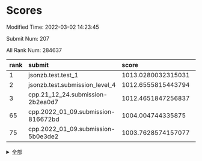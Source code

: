 # Scores

Modified Time: 2022-03-02 14:23:45

Submit Num: 207

All Rank Num: 284637

| rank |               submit               |       score        |       sigma        | pk_num |
| :--- | :--------------------------------- | :----------------- | :----------------- | :----- |
| 1    | jsonzb.test.test_1                 | 1013.0280032315031 | 0.8200258237020273 | 5495   |
| 2    | jsonzb.test.submission_level_4     | 1012.6555815443794 | 0.8240487112749425 | 5503   |
| 3    | cpp.21_12_24.submission-2b2ea0d7   | 1012.4651847256837 | 0.7902130278264682 | 5502   |
| 65   | cpp.2022_01_09.submission-816672bd | 1004.004744335875  | 0.7232274402251542 | 5498   |
| 75   | cpp.2022_01_09.submission-5b0e3de2 | 1003.7628574157077 | 0.713338754882386  | 5502   |


<details>
<summary>全部</summary>

| rank |                 submit                 |       score        |       sigma        | pk_num |
| :--- | :------------------------------------- | :----------------- | :----------------- | :----- |
| 1    | jsonzb.test.test_1                     | 1013.0280032315031 | 0.8200258237020273 | 5495   |
| 2    | jsonzb.test.submission_level_4         | 1012.6555815443794 | 0.8240487112749425 | 5503   |
| 3    | cpp.21_12_24.submission-2b2ea0d7       | 1012.4651847256837 | 0.7902130278264682 | 5502   |
| 4    | gobigger.level_3.submission_level_3_10 | 1012.4225791233051 | 0.7753533949977802 | 5500   |
| 5    | gobigger.level_3.submission_level_3_19 | 1011.5010743228687 | 0.7646092685622797 | 5503   |
| 6    | gobigger.level_3.submission_level_3_35 | 1011.2737227920742 | 0.7487989894271864 | 5503   |
| 7    | gobigger.level_3.submission_level_3_15 | 1011.2074311683659 | 0.7791295368049218 | 5499   |
| 8    | gobigger.level_3.submission_level_3_44 | 1011.1300370944192 | 0.778888034342825  | 5500   |
| 9    | gobigger.level_3.submission_level_3_34 | 1011.0312640212583 | 0.7687493987091093 | 5501   |
| 10   | gobigger.level_3.submission_level_3_8  | 1010.9514568180897 | 0.7749746656973199 | 5502   |
| 11   | gobigger.level_3.submission_level_3_28 | 1010.9421254348443 | 0.7560521326630973 | 5502   |
| 12   | gobigger.level_3.submission_level_3_33 | 1010.9052976592293 | 0.7531202390673452 | 5503   |
| 13   | gobigger.level_3.submission_level_3_42 | 1010.8629870983804 | 0.7789542878158049 | 5501   |
| 14   | gobigger.level_3.submission_level_3_13 | 1010.8431024394673 | 0.7731922981804927 | 5501   |
| 15   | gobigger.level_3.submission_level_3_38 | 1010.8409513234504 | 0.785325740656493  | 5504   |
| 16   | gobigger.level_3.submission_level_3_25 | 1010.824293827966  | 0.7780243226960426 | 5499   |
| 17   | gobigger.level_3.submission_level_3_7  | 1010.8119350564225 | 0.7775980563358906 | 5502   |
| 18   | gobigger.level_3.submission_level_3_45 | 1010.683496064847  | 0.7602072188395348 | 5504   |
| 19   | gobigger.level_3.submission_level_3_40 | 1010.6798142775428 | 0.7751044720039044 | 5502   |
| 20   | gobigger.level_3.submission_level_3_1  | 1010.4690362172834 | 0.7447848052369223 | 5500   |
| 21   | gobigger.level_3.submission_level_3_12 | 1010.465523334114  | 0.7757832751383914 | 5502   |
| 22   | gobigger.level_3.submission_level_3_31 | 1010.4397700724512 | 0.7531031597624549 | 5497   |
| 23   | gobigger.level_3.submission_level_3_20 | 1010.4317998937004 | 0.7608308057399835 | 5497   |
| 24   | gobigger.level_3.submission_level_3_24 | 1010.3715819856085 | 0.7549488696534078 | 5506   |
| 25   | gobigger.level_3.submission_level_3_16 | 1010.3326520041547 | 0.7494919881936712 | 5501   |
| 26   | gobigger.level_3.submission_level_3_2  | 1010.3067210741108 | 0.7441041133859723 | 5500   |
| 27   | gobigger.level_3.submission_level_3_9  | 1010.2328937521958 | 0.7550858537276293 | 5498   |
| 28   | gobigger.level_3.submission_level_3_48 | 1010.2298761382698 | 0.7591997654449107 | 5500   |
| 29   | gobigger.level_3.submission_level_3_5  | 1010.1777321071507 | 0.7880382148241926 | 5504   |
| 30   | gobigger.level_3.submission_level_3_29 | 1010.132470757711  | 0.7772996459878764 | 5495   |
| 31   | gobigger.level_3.submission_level_3_27 | 1010.0607476278067 | 0.7711412450144567 | 5496   |
| 32   | gobigger.level_3.submission_level_3_36 | 1010.0476799799802 | 0.7545996978410987 | 5505   |
| 33   | gobigger.level_3.submission_level_3_11 | 1010.0311395510976 | 0.7535663611865602 | 5500   |
| 34   | gobigger.level_3.submission_level_3_26 | 1009.9689245982821 | 0.7635500862882234 | 5502   |
| 35   | gobigger.level_3.submission_level_3_23 | 1009.9471186418046 | 0.7629702463434808 | 5499   |
| 36   | gobigger.level_3.submission_level_3_39 | 1009.9261106380136 | 0.774270237943555  | 5502   |
| 37   | gobigger.level_3.submission_level_3_32 | 1009.87227365874   | 0.7506027898275075 | 5503   |
| 38   | gobigger.level_3.submission_level_3_14 | 1009.825320047958  | 0.744195440156605  | 5502   |
| 39   | gobigger.level_3.submission_level_3_49 | 1009.797166496492  | 0.7440891660803227 | 5503   |
| 40   | gobigger.level_3.submission_level_3_47 | 1009.725640604121  | 0.7602719088043374 | 5498   |
| 41   | gobigger.level_3.submission_level_3_30 | 1009.3187675489781 | 0.7545918529814792 | 5501   |
| 42   | gobigger.level_3.submission_level_3_0  | 1009.1166358455355 | 0.7343378248834694 | 5490   |
| 43   | gobigger.level_3.submission_level_3_41 | 1009.0215901859594 | 0.7509362597791072 | 5502   |
| 44   | gobigger.level_3.submission_level_3_43 | 1008.9234756387618 | 0.7419850255950217 | 5504   |
| 45   | gobigger.level_3.submission_level_3_4  | 1008.8835324934959 | 0.7582516352117423 | 5498   |
| 46   | gobigger.level_3.submission_level_3_22 | 1008.6920890365994 | 0.7509216114320102 | 5502   |
| 47   | gobigger.level_3.submission_level_3_37 | 1008.6795241066626 | 0.7390649381367398 | 5498   |
| 48   | gobigger.level_3.submission_level_3_3  | 1008.6734000162863 | 0.7399859009377684 | 5503   |
| 49   | gobigger.level_3.submission_level_3_46 | 1008.5991210479814 | 0.7467661158829454 | 5504   |
| 50   | gobigger.level_3.submission_level_3_18 | 1008.5874036917501 | 0.7543426494547228 | 5496   |
| 51   | gobigger.level_3.submission_level_3_21 | 1008.5248566635507 | 0.7702986930821759 | 5502   |
| 52   | gobigger.level_3.submission_level_3_17 | 1008.3675762397833 | 0.7464024694272061 | 5503   |
| 53   | gobigger.level_3.submission_level_3_6  | 1008.0148829746491 | 0.7303441067262976 | 5499   |
| 54   | gobigger.level_1.submission_level_1_49 | 1005.1633624979435 | 0.7188773188525535 | 5498   |
| 55   | gobigger.level_1.submission_level_1_31 | 1004.9508164032806 | 0.7123188801059955 | 5497   |
| 56   | gobigger.level_1.submission_level_1_39 | 1004.8066171718236 | 0.7148899028720634 | 5499   |
| 57   | gobigger.level_1.submission_level_1_22 | 1004.6152454437118 | 0.7312720782524639 | 5496   |
| 58   | gobigger.level_1.submission_level_1_43 | 1004.5811246637422 | 0.7221707672075786 | 5496   |
| 59   | gobigger.level_1.submission_level_1_33 | 1004.4983059814833 | 0.7038917341111913 | 5503   |
| 60   | gobigger.level_1.submission_level_1_23 | 1004.2301105931416 | 0.7252282088153001 | 5499   |
| 61   | gobigger.level_1.submission_level_1_5  | 1004.1744379330761 | 0.7183871680994278 | 5499   |
| 62   | gobigger.level_1.submission_level_1_11 | 1004.1478356218597 | 0.7277778070867786 | 5501   |
| 63   | gobigger.level_1.submission_level_1_48 | 1004.1078382754308 | 0.7126287881183365 | 5502   |
| 64   | gobigger.level_1.submission_level_1_38 | 1004.0685016976084 | 0.7315696814859968 | 5498   |
| 65   | cpp.2022_01_09.submission-816672bd     | 1004.004744335875  | 0.7232274402251542 | 5498   |
| 66   | gobigger.level_1.submission_level_1_18 | 1003.9663549150407 | 0.733323927024935  | 5496   |
| 67   | gobigger.level_1.submission_level_1_12 | 1003.9200899350903 | 0.7175571812950432 | 5498   |
| 68   | gobigger.level_1.submission_level_1_17 | 1003.912735539635  | 0.737496522340144  | 5503   |
| 69   | gobigger.level_1.submission_level_1_27 | 1003.9088270345103 | 0.7272514661717162 | 5500   |
| 70   | gobigger.level_1.submission_level_1_14 | 1003.8871628941783 | 0.7165410895530583 | 5499   |
| 71   | gobigger.level_1.submission_level_1_19 | 1003.8628024413196 | 0.7303703976171911 | 5497   |
| 72   | gobigger.level_1.submission_level_1_28 | 1003.7886237958066 | 0.7203312916905129 | 5497   |
| 73   | gobigger.level_1.submission_level_1_26 | 1003.7858987973356 | 0.7295600243778011 | 5499   |
| 74   | gobigger.level_1.submission_level_1_13 | 1003.7761870729022 | 0.7172212598583704 | 5501   |
| 75   | cpp.2022_01_09.submission-5b0e3de2     | 1003.7628574157077 | 0.713338754882386  | 5502   |
| 76   | gobigger.level_1.submission_level_1_16 | 1003.6414441686491 | 0.7341044477791179 | 5501   |
| 77   | gobigger.level_1.submission_level_1_24 | 1003.5044601090929 | 0.7203019055235294 | 5504   |
| 78   | gobigger.level_1.submission_level_1_46 | 1003.4955952770893 | 0.7198317626029894 | 5501   |
| 79   | gobigger.level_1.submission_level_1_47 | 1003.4854597175561 | 0.7127914578469456 | 5497   |
| 80   | gobigger.level_1.submission_level_1_37 | 1003.405296133586  | 0.7210019042304708 | 5502   |
| 81   | gobigger.level_1.submission_level_1_35 | 1003.3888306461525 | 0.7109718541689246 | 5497   |
| 82   | gobigger.level_1.submission_level_1_44 | 1003.3544068841695 | 0.7282959993573344 | 5497   |
| 83   | gobigger.level_1.submission_level_1_30 | 1003.2513184440701 | 0.723365176688499  | 5498   |
| 84   | gobigger.level_1.submission_level_1_7  | 1003.2442729883093 | 0.722074058654842  | 5503   |
| 85   | gobigger.level_1.submission_level_1_4  | 1003.2335356955393 | 0.7064102577186935 | 5494   |
| 86   | gobigger.level_1.submission_level_1_2  | 1003.1380473029536 | 0.7236855402817008 | 5498   |
| 87   | gobigger.level_1.submission_level_1_9  | 1003.1210073563227 | 0.7147048632984936 | 5496   |
| 88   | gobigger.level_1.submission_level_1_6  | 1003.1036458982721 | 0.7141079003101145 | 5498   |
| 89   | gobigger.level_1.submission_level_1_10 | 1003.0413954943283 | 0.7185047473692306 | 5499   |
| 90   | gobigger.level_1.submission_level_1_20 | 1003.010217374718  | 0.7104444629091035 | 5504   |
| 91   | gobigger.level_1.submission_level_1_0  | 1002.9163130293795 | 0.722576111482911  | 5500   |
| 92   | gobigger.level_1.submission_level_1_32 | 1002.8888339667527 | 0.7107268446277851 | 5499   |
| 93   | gobigger.level_1.submission_level_1_36 | 1002.8259584949759 | 0.7127339109979807 | 5500   |
| 94   | gobigger.level_1.submission_level_1_25 | 1002.8178118239647 | 0.707540774309701  | 5505   |
| 95   | gobigger.level_1.submission_level_1_40 | 1002.8033638249316 | 0.7107286822613866 | 5503   |
| 96   | gobigger.level_1.submission_level_1_1  | 1002.7703697879626 | 0.7195671071919638 | 5504   |
| 97   | gobigger.level_1.submission_level_1_41 | 1002.6979638531485 | 0.7125090539996377 | 5499   |
| 98   | gobigger.level_1.submission_level_1_15 | 1002.6559366635538 | 0.7079621473634312 | 5501   |
| 99   | gobigger.level_1.submission_level_1_21 | 1002.547411276076  | 0.720873676426456  | 5501   |
| 100  | gobigger.level_1.submission_level_1_8  | 1002.532137647012  | 0.7150529421156427 | 5499   |
| 101  | gobigger.level_1.submission_level_1_29 | 1002.3023659109216 | 0.7145670316644129 | 5498   |
| 102  | gobigger.level_1.submission_level_1_3  | 1002.0507382645417 | 0.7219707577252502 | 5503   |
| 103  | gobigger.level_1.submission_level_1_45 | 1001.9174317790475 | 0.7177930437595733 | 5501   |
| 104  | gobigger.level_1.submission_level_1_42 | 1001.9080657921818 | 0.7111812449128573 | 5501   |
| 105  | gobigger.level_1.submission_level_1_34 | 1001.7221533702796 | 0.7103972092252322 | 5495   |
| 106  | gobigger.random.submission_random_13   | 998.0388982455336  | 0.7061518784941923 | 5500   |
| 107  | gobigger.random.submission_random_39   | 997.9644106705755  | 0.70495144110312   | 5500   |
| 108  | gobigger.random.submission_random_19   | 997.0765964369696  | 0.713060531656356  | 5498   |
| 109  | gobigger.random.submission_random_45   | 997.0463024176333  | 0.7058791127288673 | 5501   |
| 110  | gobigger.random.submission_random_0    | 996.9149317099057  | 0.716324405330375  | 5500   |
| 111  | gobigger.random.submission_random_29   | 996.7349228718123  | 0.7130128466812901 | 5496   |
| 112  | gobigger.random.submission_random_5    | 996.6733751211664  | 0.7119483834726635 | 5496   |
| 113  | gobigger.random.submission_random_18   | 996.6205421576277  | 0.7079291272368756 | 5503   |
| 114  | gobigger.random.submission_random_43   | 996.6009207489224  | 0.6982160830976295 | 5498   |
| 115  | gobigger.random.submission_random_22   | 996.5690418960199  | 0.7104988702873462 | 5496   |
| 116  | gobigger.random.submission_random_15   | 996.5588237901242  | 0.7167645891554453 | 5499   |
| 117  | gobigger.random.submission_random_40   | 996.5476489447536  | 0.7185405801393402 | 5502   |
| 118  | gobigger.random.submission_random_9    | 996.5000904504459  | 0.713008685097556  | 5500   |
| 119  | gobigger.random.submission_random_10   | 996.4294624477799  | 0.7297384183200276 | 5498   |
| 120  | gobigger.random.submission_random_44   | 996.4139410275544  | 0.7207353528152256 | 5503   |
| 121  | gobigger.random.submission_random_37   | 996.339617234947   | 0.7154658855662173 | 5501   |
| 122  | gobigger.random.submission_random_30   | 996.3366436362896  | 0.7145948706476197 | 5503   |
| 123  | gobigger.random.submission_random_34   | 996.2188018197319  | 0.7076262348479359 | 5501   |
| 124  | gobigger.random.submission_random_11   | 996.1680366040492  | 0.7063668838917012 | 5501   |
| 125  | gobigger.random.submission_random_4    | 996.047499865905   | 0.7098921314525344 | 5502   |
| 126  | gobigger.random.submission_random_48   | 996.0385483264727  | 0.7139091447063958 | 5504   |
| 127  | gobigger.random.submission_random_17   | 996.0171078909922  | 0.7088397832673303 | 5498   |
| 128  | gobigger.random.submission_random_7    | 995.9923153826148  | 0.7159900647869212 | 5496   |
| 129  | gobigger.random.submission_random_46   | 995.8742059855119  | 0.707796270140546  | 5502   |
| 130  | gobigger.random.submission_random_3    | 995.8641542116159  | 0.7057821846859608 | 5503   |
| 131  | gobigger.random.submission_random_33   | 995.8176445784417  | 0.7150128480840285 | 5501   |
| 132  | gobigger.random.submission_random_36   | 995.7926782552881  | 0.7061567197659772 | 5496   |
| 133  | gobigger.random.submission_random_25   | 995.7569766934821  | 0.7078582685893966 | 5499   |
| 134  | gobigger.random.submission_random_16   | 995.6918632739685  | 0.7101918860568278 | 5503   |
| 135  | gobigger.random.submission_random_41   | 995.6866678733026  | 0.6997022564882791 | 5496   |
| 136  | gobigger.random.submission_random_12   | 995.6780501825158  | 0.7092634214147395 | 5506   |
| 137  | gobigger.random.submission_random_2    | 995.6559965935105  | 0.7013910121690778 | 5501   |
| 138  | gobigger.random.submission_random_31   | 995.6399570818538  | 0.7062629943124609 | 5499   |
| 139  | gobigger.random.submission_random_8    | 995.6281671215165  | 0.7188907800468819 | 5502   |
| 140  | gobigger.random.submission_random_20   | 995.6152166123778  | 0.7101252450319039 | 5503   |
| 141  | gobigger.random.submission_random_14   | 995.5807657592569  | 0.6955000134988448 | 5500   |
| 142  | gobigger.random.submission_random_24   | 995.5547247181556  | 0.7155637882038847 | 5498   |
| 143  | gobigger.random.submission_random_26   | 995.5266071048826  | 0.7036761326561213 | 5500   |
| 144  | gobigger.random.submission_random_28   | 995.2874030598434  | 0.7117210296551781 | 5495   |
| 145  | gobigger.random.submission_random_42   | 995.1825494358619  | 0.7207920197545612 | 5505   |
| 146  | gobigger.random.submission_random_6    | 995.1349908439636  | 0.7075629872176414 | 5501   |
| 147  | gobigger.random.submission_random_49   | 995.0928098167923  | 0.7144435780132685 | 5500   |
| 148  | gobigger.random.submission_random_47   | 995.0643071009908  | 0.7172764013995168 | 5497   |
| 149  | gobigger.random.submission_random_32   | 995.0457177588484  | 0.7208877419420822 | 5504   |
| 150  | gobigger.random.submission_random_27   | 994.9267869556721  | 0.7103203108510653 | 5505   |
| 151  | gobigger.random.submission_random_38   | 994.8450532528184  | 0.7213733753633682 | 5497   |
| 152  | gobigger.random.submission_random_1    | 994.7603875455318  | 0.7174199404266762 | 5502   |
| 153  | gobigger.random.submission_random_35   | 994.6250869803333  | 0.7354734984080471 | 5502   |
| 154  | gobigger.random.submission_random_23   | 994.4589036639935  | 0.7170221661096917 | 5500   |
| 155  | gobigger.random.submission_random_21   | 994.3954075913172  | 0.7158152752259178 | 5496   |
| 156  | gobigger.level_2.submission_level_2_24 | 994.2290329309395  | 0.7329255460705415 | 5500   |
| 157  | gobigger.level_2.submission_level_2_21 | 993.5108794340033  | 0.7358686376310805 | 5500   |
| 158  | gobigger.level_2.submission_level_2_41 | 993.2640157416137  | 0.7484256243568881 | 5500   |
| 159  | gobigger.level_2.submission_level_2_6  | 993.2157383058719  | 0.7468394389409311 | 5496   |
| 160  | gobigger.level_2.submission_level_2_19 | 993.0033604196894  | 0.7358925337242376 | 5497   |
| 161  | gobigger.level_2.submission_level_2_11 | 992.939840629796   | 0.7338589431866636 | 5500   |
| 162  | gobigger.level_2.submission_level_2_18 | 992.8530253221089  | 0.7295836676866075 | 5501   |
| 163  | gobigger.level_2.submission_level_2_27 | 992.7719922539443  | 0.734916537517354  | 5502   |
| 164  | gobigger.level_2.submission_level_2_10 | 992.5921942298603  | 0.7338896440622439 | 5504   |
| 165  | gobigger.level_2.submission_level_2_3  | 992.5678851082602  | 0.7424066242428695 | 5499   |
| 166  | gobigger.level_2.submission_level_2_23 | 992.5582249162975  | 0.7499961922070025 | 5506   |
| 167  | gobigger.level_2.submission_level_2_0  | 992.5364733631299  | 0.7544418514720105 | 5503   |
| 168  | gobigger.level_2.submission_level_2_12 | 992.4727485174839  | 0.7519172011257571 | 5498   |
| 169  | gobigger.level_2.submission_level_2_17 | 992.463992088097   | 0.7503525038476881 | 5502   |
| 170  | gobigger.level_2.submission_level_2_2  | 992.4009157362672  | 0.7253408341752424 | 5501   |
| 171  | gobigger.level_2.submission_level_2_29 | 992.3441257762473  | 0.7378436370083298 | 5502   |
| 172  | gobigger.level_2.submission_level_2_30 | 992.3369550834493  | 0.7321141728017203 | 5498   |
| 173  | gobigger.level_2.submission_level_2_20 | 992.336754600156   | 0.7393923208708094 | 5501   |
| 174  | gobigger.level_2.submission_level_2_37 | 992.309731263702   | 0.7437958400189528 | 5497   |
| 175  | gobigger.level_2.submission_level_2_48 | 992.2631897358807  | 0.7351858018264634 | 5495   |
| 176  | gobigger.level_2.submission_level_2_35 | 992.2268068051856  | 0.7441613392714178 | 5500   |
| 177  | gobigger.level_2.submission_level_2_15 | 992.1800069518655  | 0.7336817260552959 | 5500   |
| 178  | gobigger.level_2.submission_level_2_34 | 992.1595326515858  | 0.748357504399744  | 5505   |
| 179  | gobigger.level_2.submission_level_2_22 | 992.1542516973315  | 0.7411996535690605 | 5500   |
| 180  | gobigger.level_2.submission_level_2_47 | 992.1485513645756  | 0.7263929159395627 | 5501   |
| 181  | gobigger.level_2.submission_level_2_4  | 992.13552119156    | 0.7558080567416485 | 5504   |
| 182  | gobigger.level_2.submission_level_2_8  | 991.9754467734624  | 0.7319798982733217 | 5502   |
| 183  | gobigger.level_2.submission_level_2_25 | 991.9476973332775  | 0.7754532731954601 | 5499   |
| 184  | gobigger.level_2.submission_level_2_9  | 991.8936125565664  | 0.7610311681396774 | 5501   |
| 185  | gobigger.level_2.submission_level_2_49 | 991.888336231114   | 0.7513862298103747 | 5497   |
| 186  | gobigger.level_2.submission_level_2_38 | 991.8771024855185  | 0.750927691434917  | 5502   |
| 187  | gobigger.level_2.submission_level_2_7  | 991.784429852037   | 0.7623316221347128 | 5500   |
| 188  | gobigger.level_2.submission_level_2_1  | 991.6986012839312  | 0.7565065612369585 | 5499   |
| 189  | gobigger.level_2.submission_level_2_40 | 991.592980687312   | 0.7450561886356624 | 5499   |
| 190  | gobigger.level_2.submission_level_2_42 | 991.5412948820626  | 0.7448638003877237 | 5501   |
| 191  | gobigger.level_2.submission_level_2_32 | 991.47003924986    | 0.768331740403846  | 5498   |
| 192  | gobigger.level_2.submission_level_2_36 | 991.4029910255929  | 0.7691292171076057 | 5498   |
| 193  | gobigger.level_2.submission_level_2_33 | 991.3952875185747  | 0.7463726678319907 | 5502   |
| 194  | gobigger.level_2.submission_level_2_28 | 991.3890589002386  | 0.743528182694829  | 5498   |
| 195  | gobigger.level_2.submission_level_2_5  | 991.3230698458324  | 0.7562438603937486 | 5502   |
| 196  | gobigger.level_2.submission_level_2_14 | 991.0019374232819  | 0.7515076030545847 | 5497   |
| 197  | gobigger.level_2.submission_level_2_39 | 990.9601222668432  | 0.7519451628402021 | 5503   |
| 198  | gobigger.level_2.submission_level_2_44 | 990.8971080524601  | 0.7763378667987075 | 5503   |
| 199  | gobigger.level_2.submission_level_2_31 | 990.7345593909675  | 0.7572123281644605 | 5500   |
| 200  | gobigger.level_2.submission_level_2_45 | 990.7043003359123  | 0.76050986114177   | 5501   |
| 201  | gobigger.level_2.submission_level_2_13 | 990.6539855902962  | 0.7434966379176097 | 5501   |
| 202  | gobigger.level_2.submission_level_2_43 | 990.4842699569374  | 0.7583810392514474 | 5502   |
| 203  | gobigger.level_2.submission_level_2_26 | 990.3865385310139  | 0.7622152498776952 | 5502   |
| 204  | gobigger.level_2.submission_level_2_16 | 990.3623847502588  | 0.7404222129862501 | 5502   |
| 205  | gobigger.level_2.submission_level_2_46 | 989.8137497322093  | 0.776974865661614  | 5500   |
| 206  | gobigger.none.submission_none_0        | 977.0988209312966  | 1.3241585428473586 | 5504   |
| 207  | gobigger.none.submission_none_1        | 975.481817066516   | 1.538831614476901  | 5503   |

</details>